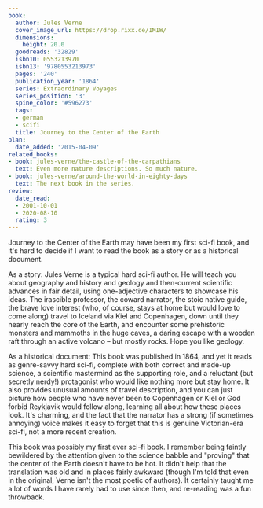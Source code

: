 ```yaml
---
book:
  author: Jules Verne
  cover_image_url: https://drop.rixx.de/IMIW/
  dimensions:
    height: 20.0
  goodreads: '32829'
  isbn10: 0553213970
  isbn13: '9780553213973'
  pages: '240'
  publication_year: '1864'
  series: Extraordinary Voyages
  series_position: '3'
  spine_color: '#596273'
  tags:
  - german
  - scifi
  title: Journey to the Center of the Earth
plan:
  date_added: '2015-04-09'
related_books:
- book: jules-verne/the-castle-of-the-carpathians
  text: Even more nature descriptions. So much nature.
- book: jules-verne/around-the-world-in-eighty-days
  text: The next book in the series.
review:
  date_read:
  - 2001-10-01
  - 2020-08-10
  rating: 3
---
```


Journey to the Center of the Earth may have been my first sci-fi book, and it's hard to decide if I want to read the
book as a story or as a historical document.

As a story: Jules Verne is a typical hard sci-fi author. He will teach you about geography and history and geology and
then-current scientific advances in fair detail, using one-adjective characters to showcase his ideas. The irascible
professor, the coward narrator, the stoic native guide, the brave love interest (who, of course, stays at home but would
love to come along) travel to Iceland via Kiel and Copenhagen, down until they nearly reach the core of the Earth, and
encounter some prehistoric monsters and mammoths in the huge caves, a daring escape with a wooden raft through an active
volcano – but mostly rocks. Hope you like geology.

As a historical document: This book was published in 1864, and yet it reads as genre-savvy hard sci-fi, complete with
both correct and made-up science, a scientific mastermind as the supporting role, and a reluctant (but secretly nerdy!)
protagonist who would like nothing more but stay home. It also provides unusual amounts of travel description, and you
can just picture how people who have never been to Copenhagen or Kiel or God forbid Reykjavik would follow along,
learning all about how these places look. It's charming, and the fact that the narrator has a strong (if sometimes
annoying) voice makes it easy to forget that this is genuine Victorian-era sci-fi, not a more recent creation.

This book was possibly my first ever sci-fi book. I remember being faintly bewildered by the attention given to the
science babble and "proving" that the center of the Earth doesn't have to be hot. It didn't help that the translation
was old and in places fairly awkward (though I'm told that even in the original, Verne isn't the most poetic of
authors). It certainly taught me a lot of words I have rarely had to use since then, and re-reading was a fun throwback.
